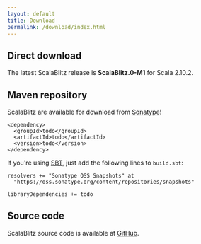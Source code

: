 ```yaml
---
layout: default
title: Download
permalink: /download/index.html
---
```




## Direct download

The latest ScalaBlitz release is **ScalaBlitz.0-M1** for Scala 2.10.2.


## Maven repository

ScalaBlitz are available for download from [Sonatype](https://oss.sonatype.org/index.html)!

    <dependency>
      <groupId>todo</groupId>
      <artifactId>todo</artifactId>
      <version>todo</version>
    </dependency>

If you're using [SBT](/home/gettingstarted/sbt/), just add the following lines to `build.sbt`:

    resolvers += "Sonatype OSS Snapshots" at
      "https://oss.sonatype.org/content/repositories/snapshots"

    libraryDependencies += todo


## Source code

ScalaBlitz source code is available at [GitHub](https://github.com/TODO/).



